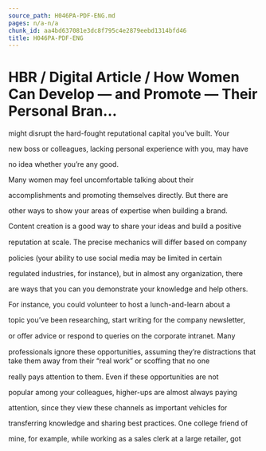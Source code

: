 ```yaml
---
source_path: H046PA-PDF-ENG.md
pages: n/a-n/a
chunk_id: aa4bd637081e3dc8f795c4e2879eebd1314bfd46
title: H046PA-PDF-ENG
---
```

# HBR / Digital Article / How Women Can Develop — and Promote — Their Personal Bran…

might disrupt the hard-fought reputational capital you’ve built. Your

new boss or colleagues, lacking personal experience with you, may have

no idea whether you’re any good.

Many women may feel uncomfortable talking about their

accomplishments and promoting themselves directly. But there are

other ways to show your areas of expertise when building a brand.

Content creation is a good way to share your ideas and build a positive

reputation at scale. The precise mechanics will diﬀer based on company

policies (your ability to use social media may be limited in certain

regulated industries, for instance), but in almost any organization, there

are ways that you can you demonstrate your knowledge and help others.

For instance, you could volunteer to host a lunch-and-learn about a

topic you’ve been researching, start writing for the company newsletter,

or oﬀer advice or respond to queries on the corporate intranet. Many

professionals ignore these opportunities, assuming they’re distractions that take them away from their “real work” or scoﬃng that no one

really pays attention to them. Even if these opportunities are not

popular among your colleagues, higher-ups are almost always paying

attention, since they view these channels as important vehicles for

transferring knowledge and sharing best practices. One college friend of

mine, for example, while working as a sales clerk at a large retailer, got
